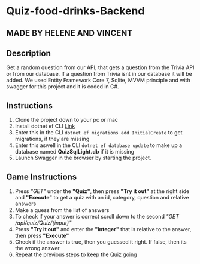 # Quiz-food-drinks-Backend  
## MADE BY HELENE AND VINCENT
## Description
Get a random question from our API, that gets a question from the Trivia API or from our database. If a question from Trivia isnt in our database it will be added.
We used Entity Framework Core 7, Sqlite, MVVM principle and with swagger for this project and it is coded in C#.

## Instructions
1. Clone the project down to your pc or mac
2. Install dotnet ef CLI [Link](https://learn.microsoft.com/en-us/ef/core/cli/dotnet)
3. Enter this in the CLI `dotnet ef migrations add InitialCreate` to get migrations, if they are missing
4. Enter this aswell in the CLI `dotnet ef database update` to make up a database named **QuizSqlLight.db** if it is missing
5. Launch Swagger in the browser by starting the project.

## Game Instructions
1. Press *"GET"* under the **"Quiz"**, then press **"Try it out"** at the right side and **"Execute"** to get a quiz with an id, category, question and relative answers
2. Make a guess from the list of answers
3. To check if your answer is correct scroll down to the second *"GET /api/quiz/Quiz/{input}"*
4. Press **"Try it out"** and enter the **"integer"** that is relative to the answer, then press **"Execute"**
5. Check if the answer is true, then you guessed it right. If false, then its the wrong answer 
6. Repeat the previous steps to keep the Quiz going


